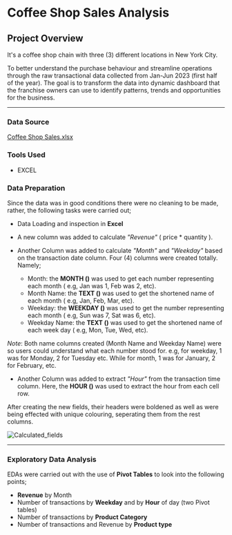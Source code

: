 # Coffee Shop Sales Analysis

## Project Overview

It's a coffee shop chain with three (3) different locations in New York City. 

To better understand the purchase behaviour and streamline operations through the raw transactional data collected from Jan-Jun 2023 (first half of the year). The goal is to transform the data into dynamic dashboard that the franchise owners can use to identify patterns, trends and opportunities for the business.

---

### Data Source

[Coffee Shop Sales.xlsx](https://github.com/user-attachments/files/16676277/Coffee.Shop.Sales.xlsx)

### Tools Used

- EXCEL

### Data Preparation

Since the data was in good conditions there were no cleaning to be made, rather, the following tasks were carried out;

- Data Loading and inspection in **Excel**
- A new column was added to calculate *"Revenue"* ( price * quantity ).
  
- Another Column was added to calculate _"Month"_ and _"Weekday"_ based on the transaction date column.
  Four (4) columns were created totally. Namely;
  - Month: the **MONTH ()** was used to get each number representing each month ( e.g, Jan was 1, Feb was 2, etc).
  - Month Name: the **TEXT ()** was used to get the shortened name of each month ( e.g, Jan, Feb, Mar, etc).
  - Weekday: the **WEEKDAY ()** was used to get the number representing each month ( e.g, Sun was 7, Sat was 6, etc).
  - Weekday Name:  the **TEXT ()** was used to get the shortened name of each week day ( e.g, Mon, Tue, Wed, etc).
   
_Note_: Both name columns created (Month Name and Weekday Name) were so users could understand what each number stood for. e.g, for weekday, 1 was for Monday, 2 for Tuesday etc. While for month, 1 was for January, 2 for February, etc.
  
- Another Column was added to extract _"Hour"_ from the transaction time column.
   Here, the **HOUR ()** was used to extract the hour from each cell row.

After creating the new fields, their headers were boldened as well as were being effected with unique colouring, seperating them from the rest columns.

![Calculated_fields](https://github.com/user-attachments/assets/4d6b33d4-c6e0-4a96-934e-9d7cbc656bf6)

---
### Exploratory Data Analysis

EDAs were carried out with the use of **Pivot Tables** to look into the following points;

-  **Revenue** by Month
-  Number of transactions by **Weekday** and by **Hour** of day (two Pivot tables)
-  Number of transactions by **Product Category**
-  Number of transactions and Revenue by **Product type**

